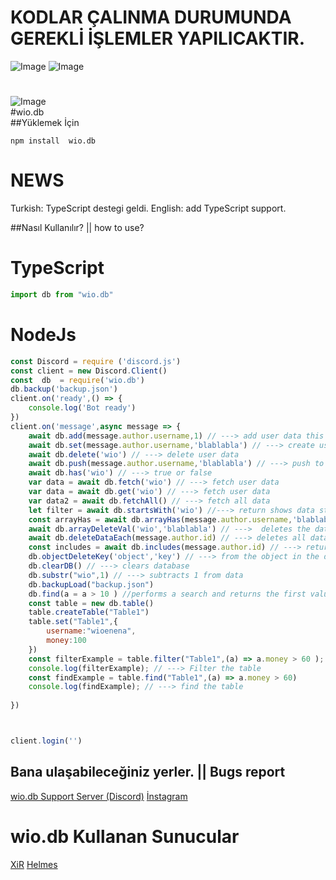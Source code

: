 # KODLAR ÇALINMA DURUMUNDA GEREKLİ İŞLEMLER YAPILICAKTIR.
![Image](https://img.shields.io/npm/v/wio.db?color=%2351F9C0&label=Wio.db) 
![Image](https://img.shields.io/npm/dt/wio.db.svg?color=%2351FC0&maxAge=3600) 
#
![Image](https://nodei.co/npm/wio.db.png?downloads=true&downloadRank=true&stars=true)
<br>#wio.db<br>
##Yüklemek İçin
```npm
npm install  wio.db
```

# NEWS
Turkish:
TypeScript destegi geldi.
English:
add TypeScript support.


##Nasıl Kullanılır? || how to use?
# TypeScript
```typescript
import db from "wio.db"
```
# NodeJs
```javascript
const Discord = require ('discord.js')
const client = new Discord.Client()
const  db  = require('wio.db')
db.backup('backup.json')
client.on('ready',() => {
    console.log('Bot ready')
})
client.on('message',async message => {
    await db.add(message.author.username,1) // ---> add user data this value
    await db.set(message.author.username,'blablabla') // ---> create user data
    await db.delete('wio') // ---> delete user data
    await db.push(message.author.username,'blablabla') // ---> push to array
    await db.has('wio') // ---> true or false
    var data = await db.fetch('wio') // ---> fetch user data
    var data = await db.get('wio') // ---> fetch user data
    var data2 = await db.fetchAll() // ---> fetch all data
    let filter = await db.startsWith('wio') //---> return shows data starting with w in data
    const arrayHas = await db.arrayHas(message.author.username,'blablabla') // ---> return true or false
    await db.arrayDeleteVal('wio','blablabla') // --->  deletes the data in the array
    await db.deleteDataEach(message.author.id) // ---> deletes all data that have the specified parameter
    const includes = await db.includes(message.author.id) // ---> returns all data containing the given parameter
    db.objectDeleteKey('object','key') // ---> from the object in the database deletes data
    db.clearDB() // ---> clears database
    db.substr("wio",1) // ---> subtracts 1 from data
    db.backupLoad("backup.json")
    db.find(a = a > 10 ) //performs a search and returns the first value
    const table = new db.table()
    table.createTable("Table1")
    table.set("Table1",{
        username:"wioenena",
        money:100
    })
    const filterExample = table.filter("Table1",(a) => a.money > 60 );
    console.log(filterExample); // ---> Filter the table
    const findExample = table.find("Table1",(a) => a.money > 60)
    console.log(findExample); // ---> find the table
    
})



client.login('')
```
## Bana ulaşabileceğiniz yerler. || Bugs report
[wio.db Support Server (Discord)](https://discord.gg/pSGUsGF)
[İnstagram](https://www.instagram.com/wioenena.q/)

# wio.db Kullanan Sunucular
[XiR](https://discord.gg/nFcCKEe)
[Helmes](https://discord.gg/wzc6yHK)
